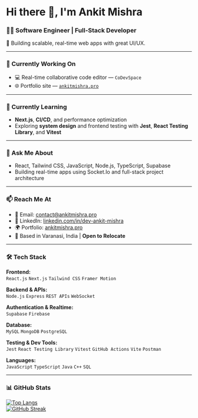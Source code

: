 # Hi there 👋, I'm Ankit Mishra

### 👨‍💻 Software Engineer | Full-Stack Developer 
🎯  Building scalable, real-time web apps with great UI/UX.

---

### 🚀 Currently Working On
- 💻 Real-time collaborative code editor — `CoDevSpace`
- 🌐 Portfolio site — [`ankitmishra.pro`](https://ankitmishra.pro)

---

### 🌱 Currently Learning
- **Next.js**, **CI/CD**, and performance optimization  
- Exploring **system design** and frontend testing with **Jest**, **React Testing Library**, and **Vitest**

---

### 💬 Ask Me About
- React, Tailwind CSS, JavaScript, Node.js, TypeScript, Supabase  
- Building real-time apps using Socket.Io and full-stack project architecture

---

### 📫 Reach Me At
- 📧 Email: [contact@ankitmishra.pro](mailto:contact@ankitmishra.pro)  
- 🔗 LinkedIn: [linkedin.com/in/dev-ankit-mishra](https://www.linkedin.com/in/dev-ankit-mishra)  
- 🌍 Portfolio: [ankitmishra.pro](https://ankitmishra.pro)  
- 📍 Based in Varanasi, India | **Open to Relocate**

---

### 🛠️ Tech Stack

**Frontend:**  
`React.js` `Next.js` `Tailwind CSS` `Framer Motion`

**Backend & APIs:**  
`Node.js` `Express` `REST APIs` `WebSocket`

**Authentication & Realtime:**  
`Supabase` `Firebase`

**Database:**  
`MySQL` `MongoDB` `PostgreSQL`

**Testing & Dev Tools:**  
`Jest` `React Testing Library` `Vitest` `GitHub Actions` `Vite` `Postman`

**Languages:**  
`JavaScript` `TypeScript` `Java` `C++` `SQL`

---

### 📊 GitHub Stats  

[![Top Langs](https://github-readme-stats.vercel.app/api/top-langs/?username=dev-ankit-mishra&layout=compact&theme=tokyonight)](https://github.com/dev-ankit-mishra)  
[![GitHub Streak](https://streak-stats.demolab.com?user=dev-ankit-mishra&theme=tokyonight)](https://git.io/streak-stats)
